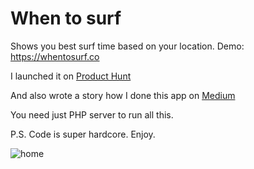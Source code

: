 # When to surf
Shows you best surf time based on your location. Demo: https://whentosurf.co

I launched it on [Product Hunt](https://www.producthunt.com/posts/when-to-surf) 

And also wrote a story how I done this app on [Medium](https://medium.com/@AndreyAzimov/i-learned-to-code-and-build-a-web-app-in-2-months-da8f2932c139#.j44kivg7u)



You need just PHP server to run all this.

P.S. Code is super hardcore. Enjoy.

![home](https://github.com/AndreyAzimov/whentosurf/blob/master/yes.jpg)
